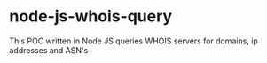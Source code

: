 # node-js-whois-query
This POC written in Node JS queries WHOIS servers for domains, ip addresses and ASN's
